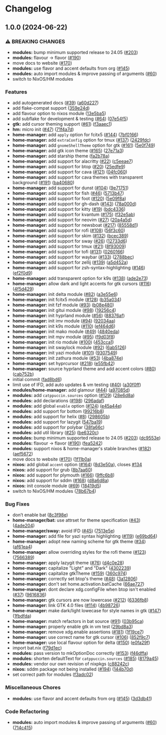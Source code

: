 # Changelog

## 1.0.0 (2024-06-22)


### ⚠ BREAKING CHANGES

* **modules:** bump minimum supported release to 24.05 ([#203](https://github.com/eljamm/catppuccin-nix/issues/203))
* **modules:** flavour -> flavor ([#190](https://github.com/eljamm/catppuccin-nix/issues/190))
* move docs to website ([#170](https://github.com/eljamm/catppuccin-nix/issues/170))
* **modules:** use flavor and accent defaults from org ([#145](https://github.com/eljamm/catppuccin-nix/issues/145))
* **modules:** auto import modules & improve passing of arguments ([#60](https://github.com/eljamm/catppuccin-nix/issues/60))
* switch to NixOS/HM modules

### Features

* add autogenerated docs ([#39](https://github.com/eljamm/catppuccin-nix/issues/39)) ([a60d227](https://github.com/eljamm/catppuccin-nix/commit/a60d2276228066c597cfb8e6d40053281958ab59))
* add flake-compat support ([359e24d](https://github.com/eljamm/catppuccin-nix/commit/359e24de7d4112e53c1130a3061112e31fbf7b4e))
* add flavour option to nixos module ([13e5ba5](https://github.com/eljamm/catppuccin-nix/commit/13e5ba50206c2d709a91cac5106086597dcaabe2))
* add subflake for development & testing ([#64](https://github.com/eljamm/catppuccin-nix/issues/64)) ([07e54f5](https://github.com/eljamm/catppuccin-nix/commit/07e54f5b3c84885d2fef13e6959117aa29346322))
* **gtk:** add cursor theming support ([#61](https://github.com/eljamm/catppuccin-nix/issues/61)) ([f3aaec1](https://github.com/eljamm/catppuccin-nix/commit/f3aaec142f9b9182cbeaf19b3431574b00817173))
* **hm:** micro init ([#47](https://github.com/eljamm/catppuccin-nix/issues/47)) ([71f4a7d](https://github.com/eljamm/catppuccin-nix/commit/71f4a7d6ffef709c6d4e8d8f229b0f6ac583f0a0))
* **home-manager:** add `apply` option for fcitx5 ([#144](https://github.com/eljamm/catppuccin-nix/issues/144)) ([7bf0166](https://github.com/eljamm/catppuccin-nix/commit/7bf0166443903a7626e6aa2411a11e866bb3793e))
* **home-manager:** add `extraConfig` option for tmux ([#137](https://github.com/eljamm/catppuccin-nix/issues/137)) ([2429fdc](https://github.com/eljamm/catppuccin-nix/commit/2429fdcd672c0958514a85bf024d45af7cb93b92))
* **home-manager:** add `gnomeShellTheme` option for gtk ([#161](https://github.com/eljamm/catppuccin-nix/issues/161)) ([5e0f749](https://github.com/eljamm/catppuccin-nix/commit/5e0f749a08bd6b4af2165976c1e3e0c8db5fc74e))
* **home-manager:** add gtk icon theme ([#165](https://github.com/eljamm/catppuccin-nix/issues/165)) ([27e71a3](https://github.com/eljamm/catppuccin-nix/commit/27e71a35480db654a75696059e169d3e0e029eb4))
* **home-manager:** add starship theme ([fa2b78a](https://github.com/eljamm/catppuccin-nix/commit/fa2b78afa3fa49f9d7598007a39f8843ffac04af))
* **home-manager:** add support for alacritty ([#22](https://github.com/eljamm/catppuccin-nix/issues/22)) ([c5eeae7](https://github.com/eljamm/catppuccin-nix/commit/c5eeae703f20176a421fde57e76842cc4f4c453d))
* **home-manager:** add support for btop ([#20](https://github.com/eljamm/catppuccin-nix/issues/20)) ([25edfe9](https://github.com/eljamm/catppuccin-nix/commit/25edfe9641184ef8b53ca3f69c28433e784fa4e1))
* **home-manager:** add support for cava ([#121](https://github.com/eljamm/catppuccin-nix/issues/121)) ([04fc060](https://github.com/eljamm/catppuccin-nix/commit/04fc0602347a43fbbd3c95fa13ec2765bb82ec3b))
* **home-manager:** add support for cava themes with transparent background ([#191](https://github.com/eljamm/catppuccin-nix/issues/191)) ([ba40680](https://github.com/eljamm/catppuccin-nix/commit/ba40680357bca0f04f8518ff22349ad89941d81e))
* **home-manager:** add support for dunst ([#104](https://github.com/eljamm/catppuccin-nix/issues/104)) ([9e71751](https://github.com/eljamm/catppuccin-nix/commit/9e71751d6676cdf10ba2be93039bee9413ca36d7))
* **home-manager:** add support for fish ([#46](https://github.com/eljamm/catppuccin-nix/issues/46)) ([5713b47](https://github.com/eljamm/catppuccin-nix/commit/5713b478b10c5ef703fd921d96ca6a3057c457b5))
* **home-manager:** add support for foot ([#120](https://github.com/eljamm/catppuccin-nix/issues/120)) ([5e09f8a](https://github.com/eljamm/catppuccin-nix/commit/5e09f8a293808c456045b8a33413a05ee6289b94))
* **home-manager:** add support for gh-dash ([#143](https://github.com/eljamm/catppuccin-nix/issues/143)) ([78a000d](https://github.com/eljamm/catppuccin-nix/commit/78a000d06c975d0c9214c65da1957113f71f33c1))
* **home-manager:** add support for kitty ([#19](https://github.com/eljamm/catppuccin-nix/issues/19)) ([bdc4336](https://github.com/eljamm/catppuccin-nix/commit/bdc4336b37a1c261307fab6e349c816249c43abe))
* **home-manager:** add support for kvantum ([#175](https://github.com/eljamm/catppuccin-nix/issues/175)) ([f32e5ab](https://github.com/eljamm/catppuccin-nix/commit/f32e5ab2b541b22893cf1ddb2df576d43c9923ba))
* **home-manager:** add support for neovim ([#27](https://github.com/eljamm/catppuccin-nix/issues/27)) ([20a4a5d](https://github.com/eljamm/catppuccin-nix/commit/20a4a5d3f29a18154514ef6af319bb084cbd5d18))
* **home-manager:** add support for newsboat ([#217](https://github.com/eljamm/catppuccin-nix/issues/217)) ([85558d1](https://github.com/eljamm/catppuccin-nix/commit/85558d1638a65ed1cc7fb8bd7cfc1a5474b21fdb))
* **home-manager:** add support for rofi ([#108](https://github.com/eljamm/catppuccin-nix/issues/108)) ([56f3c60](https://github.com/eljamm/catppuccin-nix/commit/56f3c604a80ca8efe37b7ffb7e09d384c464bfa7))
* **home-manager:** add support for skim ([#132](https://github.com/eljamm/catppuccin-nix/issues/132)) ([bcec389](https://github.com/eljamm/catppuccin-nix/commit/bcec389351ade7e78cd1fe428a156cd6490b3458))
* **home-manager:** add support for sway ([#26](https://github.com/eljamm/catppuccin-nix/issues/26)) ([12733d6](https://github.com/eljamm/catppuccin-nix/commit/12733d64c3c5e79d777dff3f0f908ab0e39f7082))
* **home-manager:** add support for tmux ([#21](https://github.com/eljamm/catppuccin-nix/issues/21)) ([8f93009](https://github.com/eljamm/catppuccin-nix/commit/8f930092e54438b5a1bea1126966926a4ff06500))
* **home-manager:** add support for tofi ([#131](https://github.com/eljamm/catppuccin-nix/issues/131)) ([0260166](https://github.com/eljamm/catppuccin-nix/commit/02601660436ef33a907178420cb35fffa27c66d8))
* **home-manager:** add support for waybar ([#133](https://github.com/eljamm/catppuccin-nix/issues/133)) ([2788bec](https://github.com/eljamm/catppuccin-nix/commit/2788becbb58bd2a60666fbbf2d4f6ae1721112d5))
* **home-manager:** add support for zellij ([#139](https://github.com/eljamm/catppuccin-nix/issues/139)) ([a5d452a](https://github.com/eljamm/catppuccin-nix/commit/a5d452a200dbc9844a0305237d1b799ee08be024))
* **home-manager:** add support for zsh-syntax-highlighting ([#146](https://github.com/eljamm/catppuccin-nix/issues/146)) ([ef2f0d9](https://github.com/eljamm/catppuccin-nix/commit/ef2f0d91ea4c8981276136f7f114f9dcb4858ba1))
* **home-manager:** add transparent option for k9s ([#138](https://github.com/eljamm/catppuccin-nix/issues/138)) ([ade2e73](https://github.com/eljamm/catppuccin-nix/commit/ade2e737d6b8157f4c426ae7299dc78356c5bc92))
* **home-manager:** allow dark and light accents for gtk cursors ([#116](https://github.com/eljamm/catppuccin-nix/issues/116)) ([4f5d429](https://github.com/eljamm/catppuccin-nix/commit/4f5d42994c7c295b3833db1de6210196b2c586d8))
* **home-manager:** init delta module ([#82](https://github.com/eljamm/catppuccin-nix/issues/82)) ([a3e55e6](https://github.com/eljamm/catppuccin-nix/commit/a3e55e6533a7a815788e24d3d8b1bf6f85d5b592))
* **home-manager:** init fcitx5 module ([#128](https://github.com/eljamm/catppuccin-nix/issues/128)) ([b35a034](https://github.com/eljamm/catppuccin-nix/commit/b35a03410d6034d32a7576d240d1347e2241c79d))
* **home-manager:** init fzf module ([#93](https://github.com/eljamm/catppuccin-nix/issues/93)) ([b08e480](https://github.com/eljamm/catppuccin-nix/commit/b08e4805e37d37892e70218d70370bc84d4f27f4))
* **home-manager:** init gitui module ([#98](https://github.com/eljamm/catppuccin-nix/issues/98)) ([19256c4](https://github.com/eljamm/catppuccin-nix/commit/19256c4539b26074301cc1e28ee4844cd7e54ac1))
* **home-manager:** init hyprland module ([#56](https://github.com/eljamm/catppuccin-nix/issues/56)) ([88376af](https://github.com/eljamm/catppuccin-nix/commit/88376af32e22a916ccd49adfef8615fec3e00eac))
* **home-manager:** init imv module ([#94](https://github.com/eljamm/catppuccin-nix/issues/94)) ([92034aa](https://github.com/eljamm/catppuccin-nix/commit/92034aab312607e818ff66f4572f7085994498d7))
* **home-manager:** init k9s module ([#110](https://github.com/eljamm/catppuccin-nix/issues/110)) ([ef464d6](https://github.com/eljamm/catppuccin-nix/commit/ef464d6dedebda5c9a96db2e451c86f813e7c868))
* **home-manager:** init mako module ([#49](https://github.com/eljamm/catppuccin-nix/issues/49)) ([4840eda](https://github.com/eljamm/catppuccin-nix/commit/4840eda13e86a940d7c9a08e739629ee20aa95c2))
* **home-manager:** init mpv module ([#95](https://github.com/eljamm/catppuccin-nix/issues/95)) ([f9d03f8](https://github.com/eljamm/catppuccin-nix/commit/f9d03f81f912db993555709ace3f440f3139b36a))
* **home-manager:** init rio module ([#100](https://github.com/eljamm/catppuccin-nix/issues/100)) ([453cca1](https://github.com/eljamm/catppuccin-nix/commit/453cca1f229d63728d2c49adec08bd80d08251f1))
* **home-manager:** init swaylock module ([#92](https://github.com/eljamm/catppuccin-nix/issues/92)) ([6ab5126](https://github.com/eljamm/catppuccin-nix/commit/6ab5126dbe51e4967ff19cf6b916c32f24cdb172))
* **home-manager:** init yazi module ([#101](https://github.com/eljamm/catppuccin-nix/issues/101)) ([9307549](https://github.com/eljamm/catppuccin-nix/commit/930754919d6bc5ac87e5091a317e674e6290e85f))
* **home-manager:** init zathura module ([#53](https://github.com/eljamm/catppuccin-nix/issues/53)) ([4ba874e](https://github.com/eljamm/catppuccin-nix/commit/4ba874eaa973c4266994ccba4992ef5fee91bef7))
* **home-manager:** set hyprcursor ([#218](https://github.com/eljamm/catppuccin-nix/issues/218)) ([e55fb42](https://github.com/eljamm/catppuccin-nix/commit/e55fb4262b17f702624bcbb58531a2b84a69a94e))
* **home-manager:** source hyprland theme and add accent colors ([#80](https://github.com/eljamm/catppuccin-nix/issues/80)) ([cab752b](https://github.com/eljamm/catppuccin-nix/commit/cab752b0f04145f426181ee59f99c53a19e20139))
* initial commit ([fad8bd6](https://github.com/eljamm/catppuccin-nix/commit/fad8bd63ef3daa02886613623d46d72dc77b0be7))
* limit use of IFD, add auto updates & vm testing ([#40](https://github.com/eljamm/catppuccin-nix/issues/40)) ([a30f0ff](https://github.com/eljamm/catppuccin-nix/commit/a30f0ff077a5fc3739c4630b6cc128d7296a8fc6))
* **modules/home-manager:** add glamour ([#44](https://github.com/eljamm/catppuccin-nix/issues/44)) ([a97085d](https://github.com/eljamm/catppuccin-nix/commit/a97085d28b9e4b92f08dccf83087e5133dfbc079))
* **modules:** add `catppuccin.sources` option ([#129](https://github.com/eljamm/catppuccin-nix/issues/129)) ([28e6d8a](https://github.com/eljamm/catppuccin-nix/commit/28e6d8a18da22aa5b2cd97904780ecf5cc9a4294))
* **modules:** add declarations ([#198](https://github.com/eljamm/catppuccin-nix/issues/198)) ([296adaf](https://github.com/eljamm/catppuccin-nix/commit/296adaf9331cd2c1eb479a25d5207508fbd06188))
* **modules:** add global `enable` option ([#124](https://github.com/eljamm/catppuccin-nix/issues/124)) ([e45a44e](https://github.com/eljamm/catppuccin-nix/commit/e45a44e26e9a9b15525a67d782e2d3c1ca04dff8))
* **modules:** add support for bottom ([99216b8](https://github.com/eljamm/catppuccin-nix/commit/99216b897b261e1fb509a55d8c872c6adc63463f))
* **modules:** add support for helix ([#8](https://github.com/eljamm/catppuccin-nix/issues/8)) ([298605b](https://github.com/eljamm/catppuccin-nix/commit/298605b31eebb38e73a9bc5685b28ce1d318b2c8))
* **modules:** add support for lazygit ([547ba19](https://github.com/eljamm/catppuccin-nix/commit/547ba1984cf53ec7be5c7096fc34f34a64801a67))
* **modules:** add support for polybar ([38fa66c](https://github.com/eljamm/catppuccin-nix/commit/38fa66cba9a87fac84ce5d0999d9004c4ef5fe5d))
* **modules:** add util library ([#25](https://github.com/eljamm/catppuccin-nix/issues/25)) ([be6320c](https://github.com/eljamm/catppuccin-nix/commit/be6320c4b16bc9ee8ee3e81e07bb7257ebef9063))
* **modules:** bump minimum supported release to 24.05 ([#203](https://github.com/eljamm/catppuccin-nix/issues/203)) ([dc9553e](https://github.com/eljamm/catppuccin-nix/commit/dc9553ef0b3439f31a9ab5772356bf936895df74))
* **modules:** flavour -&gt; flavor ([#190](https://github.com/eljamm/catppuccin-nix/issues/190)) ([fea5242](https://github.com/eljamm/catppuccin-nix/commit/fea5242c0eacc5efa81be0e36206a62e889dbd82))
* **modules:** support nixos & home-manager's stable branches ([#182](https://github.com/eljamm/catppuccin-nix/issues/182)) ([aef5672](https://github.com/eljamm/catppuccin-nix/commit/aef567291242b03e141ba68375c2ff75ea8ff676))
* move docs to website ([#170](https://github.com/eljamm/catppuccin-nix/issues/170)) ([1f11b0a](https://github.com/eljamm/catppuccin-nix/commit/1f11b0aeb0a321e427f491aa2c5270daf0b13c1f))
* **nixos:** add global `accent` option ([#164](https://github.com/eljamm/catppuccin-nix/issues/164)) ([8d3e50a](https://github.com/eljamm/catppuccin-nix/commit/8d3e50a6774582d3d6c3f09e1421c01ead9b2d8e)), closes [#134](https://github.com/eljamm/catppuccin-nix/issues/134)
* **nixos:** add support for grub ([8b7aa60](https://github.com/eljamm/catppuccin-nix/commit/8b7aa60e3f0b98c9c90d124411df436a84eb65bb))
* **nixos:** add support for plymouth ([#166](https://github.com/eljamm/catppuccin-nix/issues/166)) ([9ffc6b8](https://github.com/eljamm/catppuccin-nix/commit/9ffc6b8c26a7b22899d62d406f9ef90b6de830b5))
* **nixos:** add support for sddm ([#168](https://github.com/eljamm/catppuccin-nix/issues/168)) ([d8a6d8a](https://github.com/eljamm/catppuccin-nix/commit/d8a6d8a146d2fe4a63eaa57fff3cb2fd8b044594))
* **nixos:** init console module ([#69](https://github.com/eljamm/catppuccin-nix/issues/69)) ([18419d5](https://github.com/eljamm/catppuccin-nix/commit/18419d5a1153a87efa24834879fc54a5b3b27c5f))
* switch to NixOS/HM modules ([78b67b4](https://github.com/eljamm/catppuccin-nix/commit/78b67b490d763c7d54556215ab57bafa5793b3cc))


### Bug Fixes

* don’t enable bat ([8c3f98e](https://github.com/eljamm/catppuccin-nix/commit/8c3f98e64c7fedb3114df7ba4000700215e2968c))
* **home-manager/bat:** use attrset for theme specification ([#43](https://github.com/eljamm/catppuccin-nix/issues/43)) ([4ade204](https://github.com/eljamm/catppuccin-nix/commit/4ade2040125e692e90204a073a07a6c7f3063ded))
* **home-manager/sway:** avoid IFD ([#45](https://github.com/eljamm/catppuccin-nix/issues/45)) ([7513e5e](https://github.com/eljamm/catppuccin-nix/commit/7513e5edf8c2ab2485260049ce8c03ac9f6ca2f7))
* **home-manager:** add file for yazi syntax highlighting ([#119](https://github.com/eljamm/catppuccin-nix/issues/119)) ([e69bd64](https://github.com/eljamm/catppuccin-nix/commit/e69bd64bac2ec01fbecf01078e010a433676d4b0))
* **home-manager:** adopt new naming scheme for gtk theme ([#34](https://github.com/eljamm/catppuccin-nix/issues/34)) ([af61ea4](https://github.com/eljamm/catppuccin-nix/commit/af61ea49d04afbe33c3dcd51b9590e10c1f26378))
* **home-manager:** allow overriding styles for the rofi theme ([#123](https://github.com/eljamm/catppuccin-nix/issues/123)) ([7566389](https://github.com/eljamm/catppuccin-nix/commit/75663896d0c16cd59d567f21f091b1c9338d7118))
* **home-manager:** apply lazygit theme ([#76](https://github.com/eljamm/catppuccin-nix/issues/76)) ([d4c0e28](https://github.com/eljamm/catppuccin-nix/commit/d4c0e280e4cb4950c3ec6593db6c472931e937d5))
* **home-manager:** capitalize "Light" and "Dark" ([4302239](https://github.com/eljamm/catppuccin-nix/commit/430223932eaf0c3b0fbd578f591fc02f6b17fd29))
* **home-manager:** capitalize gtkTheme ([#159](https://github.com/eljamm/catppuccin-nix/issues/159)) ([360c974](https://github.com/eljamm/catppuccin-nix/commit/360c974143bc66cfd7ecfef1a12c4e5e9bf95538))
* **home-manager:** correctly set btop's theme ([#48](https://github.com/eljamm/catppuccin-nix/issues/48)) ([3a12806](https://github.com/eljamm/catppuccin-nix/commit/3a12806a377fd146a5784b3c004b5b06513b8fb5))
* **home-manager:** don't set home.activation.batCache ([66ae727](https://github.com/eljamm/catppuccin-nix/commit/66ae7277106f544eab1e6d23fe2244bc4b731dcc))
* **home-manager:** dont declare xdg.configFile when btop isn't enabled ([#37](https://github.com/eljamm/catppuccin-nix/issues/37)) ([9616836](https://github.com/eljamm/catppuccin-nix/commit/9616836d656f34178e2adac1bc2af95ad3952e50))
* **home-manager:** gtk cursors are now lowercase ([#212](https://github.com/eljamm/catppuccin-nix/issues/212)) ([6336fb8](https://github.com/eljamm/catppuccin-nix/commit/6336fb8ba1d33498869980ba6b8ce44b25eddf91))
* **home-manager:** link GTK 4.0 files ([#114](https://github.com/eljamm/catppuccin-nix/issues/114)) ([4b98726](https://github.com/eljamm/catppuccin-nix/commit/4b98726102678d880c4f7097bc55d8fc1df3f594))
* **home-manager:** make dark/light lowecase for style names in gtk ([#147](https://github.com/eljamm/catppuccin-nix/issues/147)) ([1fbdfda](https://github.com/eljamm/catppuccin-nix/commit/1fbdfdacf96c14449aea52edba895e5ab419dd13))
* **home-manager:** match refactors in bat source ([#91](https://github.com/eljamm/catppuccin-nix/issues/91)) ([03b95ca](https://github.com/eljamm/catppuccin-nix/commit/03b95cad3bbeb9913db6d89dc3f4fccc6c8fcbd4))
* **home-manager:** properly enable gtk in vm test ([29bd8a3](https://github.com/eljamm/catppuccin-nix/commit/29bd8a3bda02434bf6ee3edf9ea6edd360a9ce17))
* **home-manager:** remove xdg.enable assertions ([#181](https://github.com/eljamm/catppuccin-nix/issues/181)) ([1f19ce7](https://github.com/eljamm/catppuccin-nix/commit/1f19ce7a912dd22f038ba3103c2c0615c330f577))
* **home-manager:** use correct name for gtk cursor ([#106](https://github.com/eljamm/catppuccin-nix/issues/106)) ([852f9c7](https://github.com/eljamm/catppuccin-nix/commit/852f9c7ddadf5197e286cb3d128d0e498af8913a))
* **home-manager:** use local flavour option for delta ([#150](https://github.com/eljamm/catppuccin-nix/issues/150)) ([e0fa29f](https://github.com/eljamm/catppuccin-nix/commit/e0fa29f9f79cdbb5083327705347030142333b56))
* import bat.nix ([f79d1ec](https://github.com/eljamm/catppuccin-nix/commit/f79d1ecee99d867dcad6e2a4450db0265338cf00))
* **modules:** pass version to mkOptionDoc correctly ([#153](https://github.com/eljamm/catppuccin-nix/issues/153)) ([f46dffa](https://github.com/eljamm/catppuccin-nix/commit/f46dffa3345aba8b315ed7ddd1be4bc12f9e9e78))
* **modules:** shorten defaultText for `catppuccin.sources` ([#185](https://github.com/eljamm/catppuccin-nix/issues/185)) ([8179a45](https://github.com/eljamm/catppuccin-nix/commit/8179a45f64c7448185eddcacaa81dce080cc45c2))
* **modules:** vendor our own revision of nixpkgs ([c88242c](https://github.com/eljamm/catppuccin-nix/commit/c88242c4fa240ddd5bb9c38dccd4d48cd142f511))
* **nixos:** sddm package not being installed  ([#194](https://github.com/eljamm/catppuccin-nix/issues/194)) ([144b70d](https://github.com/eljamm/catppuccin-nix/commit/144b70d50e95e900b29e60c4f64256f8cf29313d))
* set correct path for modules ([f3adc02](https://github.com/eljamm/catppuccin-nix/commit/f3adc020b5e340cd34df5804b47a6260d5940700))


### Miscellaneous Chores

* **modules:** use flavor and accent defaults from org ([#145](https://github.com/eljamm/catppuccin-nix/issues/145)) ([3d3db41](https://github.com/eljamm/catppuccin-nix/commit/3d3db414f3eae3dd10ab6bcbc71f632aa7ac1b5d))


### Code Refactoring

* **modules:** auto import modules & improve passing of arguments ([#60](https://github.com/eljamm/catppuccin-nix/issues/60)) ([714c415](https://github.com/eljamm/catppuccin-nix/commit/714c4155063279d457b4d0ab15144d3cda15bbf1))
